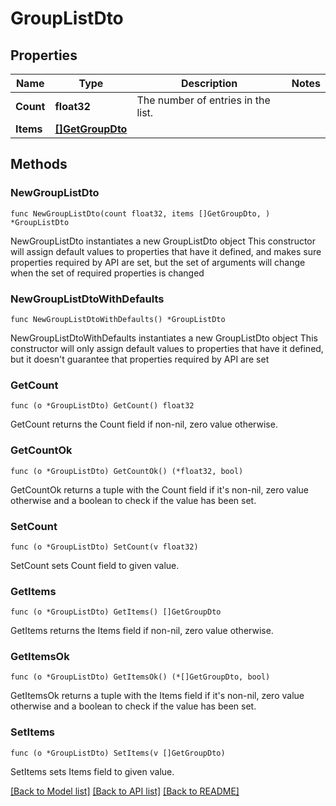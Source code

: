 # GroupListDto

## Properties

Name | Type | Description | Notes
------------ | ------------- | ------------- | -------------
**Count** | **float32** | The number of entries in the list. | 
**Items** | [**[]GetGroupDto**](GetGroupDto.md) |  | 

## Methods

### NewGroupListDto

`func NewGroupListDto(count float32, items []GetGroupDto, ) *GroupListDto`

NewGroupListDto instantiates a new GroupListDto object
This constructor will assign default values to properties that have it defined,
and makes sure properties required by API are set, but the set of arguments
will change when the set of required properties is changed

### NewGroupListDtoWithDefaults

`func NewGroupListDtoWithDefaults() *GroupListDto`

NewGroupListDtoWithDefaults instantiates a new GroupListDto object
This constructor will only assign default values to properties that have it defined,
but it doesn't guarantee that properties required by API are set

### GetCount

`func (o *GroupListDto) GetCount() float32`

GetCount returns the Count field if non-nil, zero value otherwise.

### GetCountOk

`func (o *GroupListDto) GetCountOk() (*float32, bool)`

GetCountOk returns a tuple with the Count field if it's non-nil, zero value otherwise
and a boolean to check if the value has been set.

### SetCount

`func (o *GroupListDto) SetCount(v float32)`

SetCount sets Count field to given value.


### GetItems

`func (o *GroupListDto) GetItems() []GetGroupDto`

GetItems returns the Items field if non-nil, zero value otherwise.

### GetItemsOk

`func (o *GroupListDto) GetItemsOk() (*[]GetGroupDto, bool)`

GetItemsOk returns a tuple with the Items field if it's non-nil, zero value otherwise
and a boolean to check if the value has been set.

### SetItems

`func (o *GroupListDto) SetItems(v []GetGroupDto)`

SetItems sets Items field to given value.



[[Back to Model list]](../README.md#documentation-for-models) [[Back to API list]](../README.md#documentation-for-api-endpoints) [[Back to README]](../README.md)


